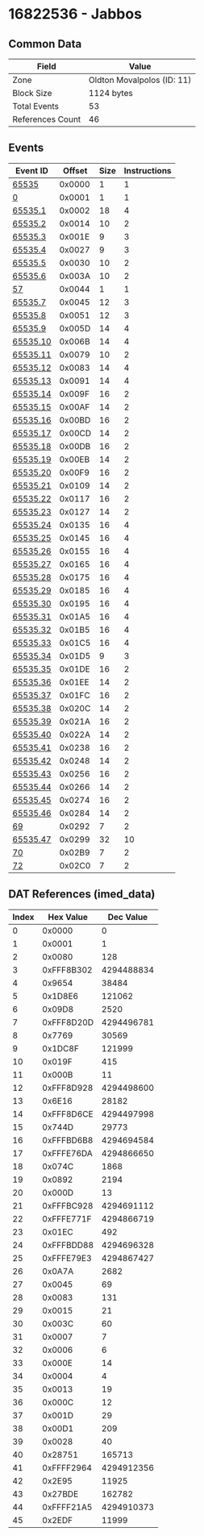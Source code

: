 # 16822536 - Jabbos

## Common Data

| Field            | Value                      |
|------------------|----------------------------|
| Zone             | Oldton Movalpolos (ID: 11) |
| Block Size       | 1124 bytes                 |
| Total Events     | 53                         |
| References Count | 46                         |

## Events

| Event ID                  | Offset   |   Size |   Instructions |
|---------------------------|----------|--------|----------------|
| [65535](./65535.md)       | 0x0000   |      1 |              1 |
| [0](./0.md)               | 0x0001   |      1 |              1 |
| [65535.1](./65535.1.md)   | 0x0002   |     18 |              4 |
| [65535.2](./65535.2.md)   | 0x0014   |     10 |              2 |
| [65535.3](./65535.3.md)   | 0x001E   |      9 |              3 |
| [65535.4](./65535.4.md)   | 0x0027   |      9 |              3 |
| [65535.5](./65535.5.md)   | 0x0030   |     10 |              2 |
| [65535.6](./65535.6.md)   | 0x003A   |     10 |              2 |
| [57](./57.md)             | 0x0044   |      1 |              1 |
| [65535.7](./65535.7.md)   | 0x0045   |     12 |              3 |
| [65535.8](./65535.8.md)   | 0x0051   |     12 |              3 |
| [65535.9](./65535.9.md)   | 0x005D   |     14 |              4 |
| [65535.10](./65535.10.md) | 0x006B   |     14 |              4 |
| [65535.11](./65535.11.md) | 0x0079   |     10 |              2 |
| [65535.12](./65535.12.md) | 0x0083   |     14 |              4 |
| [65535.13](./65535.13.md) | 0x0091   |     14 |              4 |
| [65535.14](./65535.14.md) | 0x009F   |     16 |              2 |
| [65535.15](./65535.15.md) | 0x00AF   |     14 |              2 |
| [65535.16](./65535.16.md) | 0x00BD   |     16 |              2 |
| [65535.17](./65535.17.md) | 0x00CD   |     14 |              2 |
| [65535.18](./65535.18.md) | 0x00DB   |     16 |              2 |
| [65535.19](./65535.19.md) | 0x00EB   |     14 |              2 |
| [65535.20](./65535.20.md) | 0x00F9   |     16 |              2 |
| [65535.21](./65535.21.md) | 0x0109   |     14 |              2 |
| [65535.22](./65535.22.md) | 0x0117   |     16 |              2 |
| [65535.23](./65535.23.md) | 0x0127   |     14 |              2 |
| [65535.24](./65535.24.md) | 0x0135   |     16 |              4 |
| [65535.25](./65535.25.md) | 0x0145   |     16 |              4 |
| [65535.26](./65535.26.md) | 0x0155   |     16 |              4 |
| [65535.27](./65535.27.md) | 0x0165   |     16 |              4 |
| [65535.28](./65535.28.md) | 0x0175   |     16 |              4 |
| [65535.29](./65535.29.md) | 0x0185   |     16 |              4 |
| [65535.30](./65535.30.md) | 0x0195   |     16 |              4 |
| [65535.31](./65535.31.md) | 0x01A5   |     16 |              4 |
| [65535.32](./65535.32.md) | 0x01B5   |     16 |              4 |
| [65535.33](./65535.33.md) | 0x01C5   |     16 |              4 |
| [65535.34](./65535.34.md) | 0x01D5   |      9 |              3 |
| [65535.35](./65535.35.md) | 0x01DE   |     16 |              2 |
| [65535.36](./65535.36.md) | 0x01EE   |     14 |              2 |
| [65535.37](./65535.37.md) | 0x01FC   |     16 |              2 |
| [65535.38](./65535.38.md) | 0x020C   |     14 |              2 |
| [65535.39](./65535.39.md) | 0x021A   |     16 |              2 |
| [65535.40](./65535.40.md) | 0x022A   |     14 |              2 |
| [65535.41](./65535.41.md) | 0x0238   |     16 |              2 |
| [65535.42](./65535.42.md) | 0x0248   |     14 |              2 |
| [65535.43](./65535.43.md) | 0x0256   |     16 |              2 |
| [65535.44](./65535.44.md) | 0x0266   |     14 |              2 |
| [65535.45](./65535.45.md) | 0x0274   |     16 |              2 |
| [65535.46](./65535.46.md) | 0x0284   |     14 |              2 |
| [69](./69.md)             | 0x0292   |      7 |              2 |
| [65535.47](./65535.47.md) | 0x0299   |     32 |             10 |
| [70](./70.md)             | 0x02B9   |      7 |              2 |
| [72](./72.md)             | 0x02C0   |      7 |              2 |

## DAT References (imed_data)

|   Index | Hex Value   |   Dec Value |
|---------|-------------|-------------|
|       0 | 0x0000      |           0 |
|       1 | 0x0001      |           1 |
|       2 | 0x0080      |         128 |
|       3 | 0xFFF8B302  |  4294488834 |
|       4 | 0x9654      |       38484 |
|       5 | 0x1D8E6     |      121062 |
|       6 | 0x09D8      |        2520 |
|       7 | 0xFFF8D20D  |  4294496781 |
|       8 | 0x7769      |       30569 |
|       9 | 0x1DC8F     |      121999 |
|      10 | 0x019F      |         415 |
|      11 | 0x000B      |          11 |
|      12 | 0xFFF8D928  |  4294498600 |
|      13 | 0x6E16      |       28182 |
|      14 | 0xFFF8D6CE  |  4294497998 |
|      15 | 0x744D      |       29773 |
|      16 | 0xFFFBD6B8  |  4294694584 |
|      17 | 0xFFFE76DA  |  4294866650 |
|      18 | 0x074C      |        1868 |
|      19 | 0x0892      |        2194 |
|      20 | 0x000D      |          13 |
|      21 | 0xFFFBC928  |  4294691112 |
|      22 | 0xFFFE771F  |  4294866719 |
|      23 | 0x01EC      |         492 |
|      24 | 0xFFFBDD88  |  4294696328 |
|      25 | 0xFFFE79E3  |  4294867427 |
|      26 | 0x0A7A      |        2682 |
|      27 | 0x0045      |          69 |
|      28 | 0x0083      |         131 |
|      29 | 0x0015      |          21 |
|      30 | 0x003C      |          60 |
|      31 | 0x0007      |           7 |
|      32 | 0x0006      |           6 |
|      33 | 0x000E      |          14 |
|      34 | 0x0004      |           4 |
|      35 | 0x0013      |          19 |
|      36 | 0x000C      |          12 |
|      37 | 0x001D      |          29 |
|      38 | 0x00D1      |         209 |
|      39 | 0x0028      |          40 |
|      40 | 0x28751     |      165713 |
|      41 | 0xFFFF2964  |  4294912356 |
|      42 | 0x2E95      |       11925 |
|      43 | 0x27BDE     |      162782 |
|      44 | 0xFFFF21A5  |  4294910373 |
|      45 | 0x2EDF      |       11999 |

